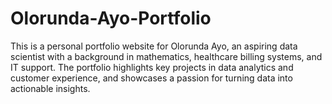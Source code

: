 # Olorunda-Ayo-Portfolio
This is a personal portfolio website for Olorunda Ayo, an aspiring data scientist with a background in mathematics, healthcare billing systems, and IT support. The portfolio highlights key projects in data analytics and customer experience, and showcases a passion for turning data into actionable insights.
